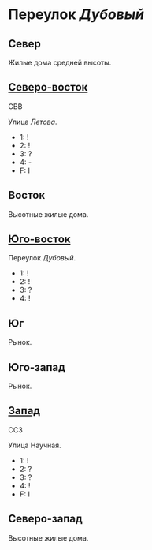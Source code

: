 # Переулок *Дубовый*

## Север

Жилые дома средней высоты.

## [Северо-восток](./587087.md)

СВВ

Улица *Летова*.

* 1:    !
* 2:    !
* 3:    ?
* 4:    -
* F:    I

## Восток

Высотные жилые дома.

## [Юго-восток](./590095.md)

Переулок *Дубовый*.

* 1:    !
* 2:    !
* 3:    ?
* 4:    !

## Юг

Рынок.

## Юго-запад

Рынок.

## [Запад](./580090.md)

ССЗ

Улица Научная.

* 1:    !
* 2:    ?
* 3:    ?
* 4:    !
* F:    I

## Северо-запад

Высотные жилые дома.
